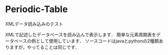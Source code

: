 # Periodic-Table
XMLデータ読み込みのテスト

XMLで記述したデータベースを読み込んで表示します．
簡単な元素周期表をデータベースの例として使用しています．
ソースコードはjavaとpythonの2種類ありますが，やってることは同じです．
